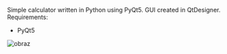 Simple calculator written in Python using PyQt5. GUI created in QtDesigner.
Requirements:
  - PyQt5

![obraz](https://github.com/WRakocki/pyqt-calculator/assets/160534830/5a151551-7fc3-40a7-bc15-8b60fdbc6358)
